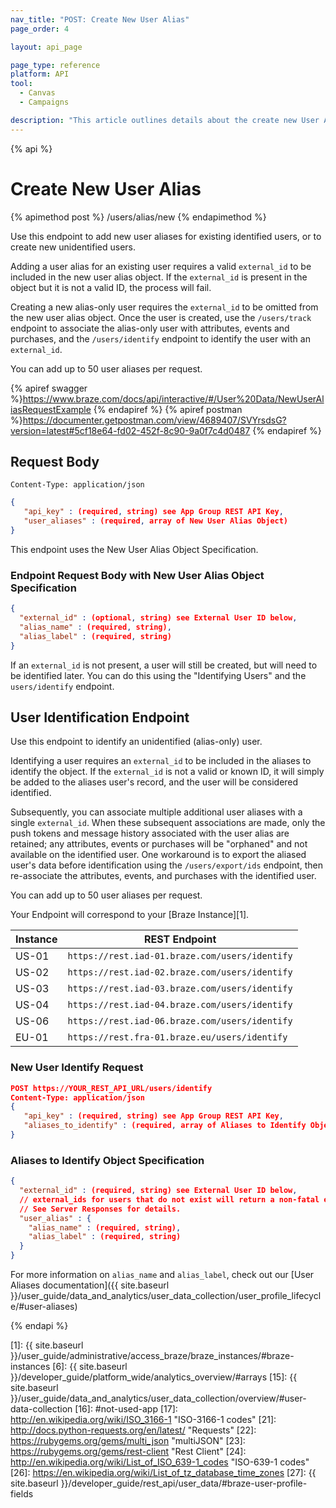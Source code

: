 ```yaml
---
nav_title: "POST: Create New User Alias"
page_order: 4

layout: api_page

page_type: reference
platform: API
tool:
  - Canvas
  - Campaigns

description: "This article outlines details about the create new User Aliases Braze endpoint."
---
```

{% api %}
# Create New User Alias
{% apimethod post %}
/users/alias/new
{% endapimethod %}

Use this endpoint to add new user aliases for existing identified users, or to create new unidentified users.

Adding a user alias for an existing user requires a valid `external_id` to be included in the new user alias object. If the `external_id` is present in the object but it is not a valid ID, the process will fail.

Creating a new alias-only user requires the `external_id` to be omitted from the new user alias object. Once the user is created, use the `/users/track` endpoint to associate the alias-only user with attributes, events and purchases, and the `/users/identify` endpoint to identify the user with an `external_id`.

You can add up to 50 user aliases per request.

{% apiref swagger %}https://www.braze.com/docs/api/interactive/#/User%20Data/NewUserAliasRequestExample {% endapiref %}
{% apiref postman %}https://documenter.getpostman.com/view/4689407/SVYrsdsG?version=latest#5cf18e64-fd02-452f-8c90-9a0f7c4d0487 {% endapiref %}

## Request Body

```
Content-Type: application/json
```

```json
{
   "api_key" : (required, string) see App Group REST API Key,
   "user_aliases" : (required, array of New User Alias Object)
}
```

This endpoint uses the New User Alias Object Specification.

###  Endpoint Request Body with New User Alias Object Specification

```json
{
  "external_id" : (optional, string) see External User ID below,
  "alias_name" : (required, string),
  "alias_label" : (required, string)
}
```

If an `external_id` is not present, a user will still be created, but will need to be identified later. You can do this using the "Identifying Users" and the `users/identify` endpoint.

## User Identification Endpoint

Use this endpoint to identify an unidentified (alias-only) user.

Identifying a user requires an `external_id` to be included in the aliases to identify the object. If the `external_id` is not a valid or known ID, it will simply be added to the aliases user's record, and the user will be considered identified.

Subsequently, you can associate multiple additional user aliases with a single `external_id`. When these subsequent associations are made, only the push tokens and message history associated with the user alias are retained; any attributes, events or purchases will be "orphaned" and not available on the identified user. One workaround is to export the aliased user's data before identification using the `/users/export/ids` endpoint, then re-associate the attributes, events, and purchases with the identified user.

You can add up to 50 user aliases per request.

Your Endpoint will correspond to your [Braze Instance][1].

Instance  | REST Endpoint
----------|----------------------------------------------
US-01  | `https://rest.iad-01.braze.com/users/identify`
US-02  | `https://rest.iad-02.braze.com/users/identify`
US-03  | `https://rest.iad-03.braze.com/users/identify`
US-04  | `https://rest.iad-04.braze.com/users/identify`
US-06  | `https://rest.iad-06.braze.com/users/identify`
EU-01  | `https://rest.fra-01.braze.eu/users/identify`

### New User Identify Request

```json
POST https://YOUR_REST_API_URL/users/identify
Content-Type: application/json
{
   "api_key" : (required, string) see App Group REST API Key,
   "aliases_to_identify" : (required, array of Aliases to Identify Object)
}
```

###  Aliases to Identify Object Specification

```json
{
  "external_id" : (required, string) see External User ID below,
  // external_ids for users that do not exist will return a non-fatal error.
  // See Server Responses for details.
  "user_alias" : {
    "alias_name" : (required, string),
    "alias_label" : (required, string)
  }
}
```

For more information on `alias_name` and `alias_label`, check out our [User Aliases documentation]({{ site.baseurl }}/user_guide/data_and_analytics/user_data_collection/user_profile_lifecycle/#user-aliases)

{% endapi %}


[1]: {{ site.baseurl }}/user_guide/administrative/access_braze/braze_instances/#braze-instances
[6]: {{ site.baseurl }}/developer_guide/platform_wide/analytics_overview/#arrays
[15]: {{ site.baseurl }}/user_guide/data_and_analytics/user_data_collection/overview/#user-data-collection
[16]: #not-used-app
[17]: http://en.wikipedia.org/wiki/ISO_3166-1 "ISO-3166-1 codes"
[21]: http://docs.python-requests.org/en/latest/ "Requests"
[22]: https://rubygems.org/gems/multi_json "multiJSON"
[23]: https://rubygems.org/gems/rest-client "Rest Client"
[24]: http://en.wikipedia.org/wiki/List_of_ISO_639-1_codes "ISO-639-1 codes"
[26]: https://en.wikipedia.org/wiki/List_of_tz_database_time_zones
[27]: {{ site.baseurl }}/developer_guide/rest_api/user_data/#braze-user-profile-fields
